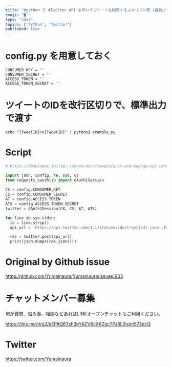 ```yaml
---
title: "#python で #Twitter API を叩いてツイートを削除するスクリプト例 (複数ツイート対応)"
emoji: "🖥"
type: "idea"
topics: ["Python", "Twitter"]
published: true
---
```


# config.py を用意しておく

```
CONSUMER_KEY = ''
CONSUMER_SECRET = ''
ACCESS_TOKEN = ''
ACCESS_TOKEN_SECRET = ''
```

# ツイートのIDを改行区切りで、標準出力で渡す


```
echo "[TweetID]\n[TweetID]" | python3 example.py 
```

# Script

```py
# https://developer.twitter.com/en/docs/tweets/post-and-engage/api-reference/post-statuses-destroy-id.html

import json, config, re, sys, os
from requests_oauthlib import OAuth1Session
 
CK = config.CONSUMER_KEY
CS = config.CONSUMER_SECRET
AT = config.ACCESS_TOKEN
ATS = config.ACCESS_TOKEN_SECRET
twitter = OAuth1Session(CK, CS, AT, ATS)

for line in sys.stdin:
  id = line.strip()
  api_url = 'https://api.twitter.com/1.1/statuses/destroy/{id}.json'.format(**{ "id" : id })

  res = twitter.post(api_url)
  print(json.dumps(res.json()))
```

# Original by Github issue

https://github.com/YumaInaura/YumaInaura/issues/903








<!-- Update From Qiita API -->

# チャットメンバー募集


何か質問、悩み事、相談などあればLINEオープンチャットもご利用ください。

https://line.me/ti/g2/eEPltQ6Tzh3pYAZV8JXKZqc7PJ6L0rpm573dcQ





# Twitter


https://twitter.com/YumaInaura


<!-- Update From Qiita API -->


